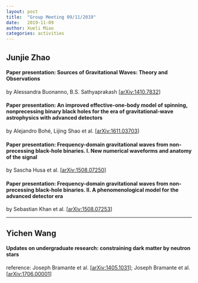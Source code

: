 ```yaml
---
layout: post
title:  "Group Meeting 09/11/2019"
date:   2019-11-09
author: Xueli Miao
categories: activities
---
```




## Junjie Zhao

#### Paper presentation: Sources of Gravitational Waves: Theory and Observations

by Alessandra Buonanno, B.S. Sathyaprakash [[arXiv:1410.7832](https://arxiv.org/abs/1410.7832)]

#### Paper presentation: An improved effective-one-body model of spinning, nonprecessing binary black holes for the era of gravitational-wave astrophysics with advanced detectors

by Alejandro Bohé, Lijing Shao et al. [[arXiv:1611.03703](https://arxiv.org/abs/1611.03703)]

#### Paper presentation: Frequency-domain gravitational waves from non-precessing black-hole binaries. I. New numerical waveforms and anatomy of the signal

by Sascha Husa et al. [[arXiv:1508.07250](https://arxiv.org/abs/1508.07250)]

#### Paper presentation: Frequency-domain gravitational waves from non-precessing black-hole binaries. II. A phenomenological model for the advanced detector era

by Sebastian Khan et al. [[arXiv:1508.07253](https://arxiv.org/abs/1508.07253)]

---

## Yichen Wang

#### Updates on undergraduate research: constraining dark matter by neutron stars

reference: Joseph Bramante et al. [[arXiv:1405.1031](https://arxiv.org/abs/1405.1031)]; Joseph Bramante et al. [[arXiv:1706.00001](https://arxiv.org/abs/1706.00001)]
